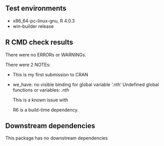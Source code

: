## Test environments
* x86_64-pc-linux-gnu, R 4.0.3
* win-builder release

## R CMD check results
There were no ERRORs or WARNINGs. 

There were 2 NOTEs:

* This is my first submission to CRAN
* we_have: no visible binding for global variable ‘.nth’
  Undefined global functions or variables:
    .nth
    
    This is a known issue with

  R6 is a build-time dependency.

## Downstream dependencies
This package has no downstream dependencies
